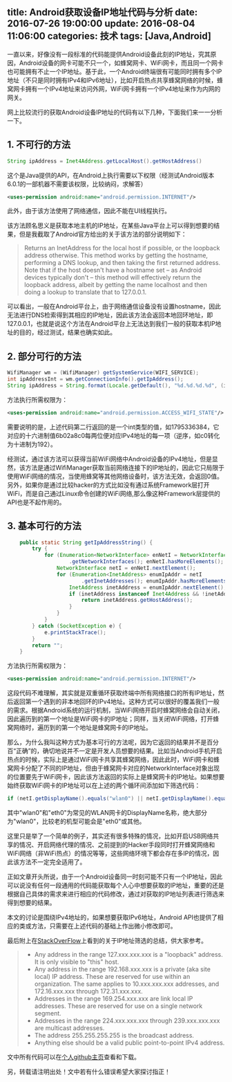 ﻿title: Android获取设备IP地址代码与分析
date: 2016-07-26 19:00:00 
update: 2016-08-04 11:06:00
categories: 技术
tags: [Java,Android]
---
一直以来，好像没有一段标准的代码能提供Android设备此刻的IP地址，究其原因，Android设备的网卡可能不只一个，如蜂窝网卡、WiFi网卡，而且同一个网卡也可能拥有不止一个IP地址。基于此，一个Android终端很有可能同时拥有多个IP地址（不只是同时拥有IPv4和IPv6地址），比如开启热点共享蜂窝网络的时候，蜂窝网卡拥有一个IPv4地址来访问外网，WiFi网卡拥有一个IPv4地址来作为内网的网关。

网上比较流行的获取Android设备IP地址的代码有以下几种，下面我们来一一分析一下。

## 1. 不可行的方法
```java
String ipAddress = Inet4Address.getLocalHost().getHostAddress()
```
这个是Java提供的API，在Android上执行需要以下权限（经测试Android版本6.0.1的一部机器不需要该权限，比较纳闷，求解答）
```xml
<uses-permission android:name="android.permission.INTERNET"/>
```
此外，由于该方法使用了网络通信，因此不能在UI线程执行。

该方法顾名思义是获取本地主机的IP地址，在某些Java平台上可以得到想要的结果，但是我截取了Android官方给出的关于该方法的部分说明如下：
> Returns an InetAddress for the local host if possible, or the loopback address otherwise. This method works by getting the hostname, performing a DNS lookup, and then taking the first returned address. 
Note that if the host doesn't have a hostname set – as Android devices typically don't – this method will effectively return the loopback address, albeit by getting the name localhost and then doing a lookup to translate that to 127.0.0.1.

可以看出，一般在Android平台上，由于网络通信设备没有设置hostname，因此无法进行DNS检索得到其相应的IP地址，因此该方法会返回本地回环地址，即127.0.0.1，也就是说这个方法在Android平台上无法达到我们一般的获取本机IP地址的目的，经过测试，结果也确实如此。
## 2. 部分可行的方法
```java
WifiManager wm = (WifiManager) getSystemService(WIFI_SERVICE);
int ipAddressInt = wm.getConnectionInfo().getIpAddress();
String ipAddress = String.format(Locale.getDefault(), "%d.%d.%d.%d", (ipAddressInt & 0xff), (ipAddressInt >> 8 & 0xff), (ipAddressInt >> 16 & 0xff), (ipAddressInt >> 24 & 0xff));
```
方法执行所需权限为：
```xml
<uses-permission android:name="android.permission.ACCESS_WIFI_STATE"/>
```
需要说明的是，上述代码第二行返回的是一个int类型的值，如1795336384，它对应的十六进制值6b02a8c0每两位便对应IPv4地址的每一项（逆序，如c0转化为十进制为192）。

经测试，通过该方法可以获得当前WiFi网络中Android设备的IPv4地址，但是显然，该方法是通过WifiManager获取当前网络连接下的IP地址的，因此它只局限于使用WiFi网络的情况，当使用蜂窝等其他网络设备时，该方法无效，会返回0值。另外，如果你是通过比较hacker的方式比如没有通过系统Framework层打开WiFi，而是自己通过Linux命令创建的WiFi网络,那么像这种Framework层提供的API也是不起作用的。
## 3. 基本可行的方法
```java
    public static String getIpAddressString() {
        try {
            for (Enumeration<NetworkInterface> enNetI = NetworkInterface
                    .getNetworkInterfaces(); enNetI.hasMoreElements(); ) {
                NetworkInterface netI = enNetI.nextElement();
                for (Enumeration<InetAddress> enumIpAddr = netI
                        .getInetAddresses(); enumIpAddr.hasMoreElements(); ) {
                    InetAddress inetAddress = enumIpAddr.nextElement();
                    if (inetAddress instanceof Inet4Address && !inetAddress.isLoopbackAddress()) {
                        return inetAddress.getHostAddress();
                    }
                }
            }
        } catch (SocketException e) {
            e.printStackTrace();
        }
        return "";
    }
```
方法执行所需权限为：
```xml
<uses-permission android:name="android.permission.INTERNET"/>
```
这段代码不难理解，其实就是双重循环获取终端中所有网络接口的所有IP地址，然后返回第一个遇到的非本地回环的IPv4地址。这种方式可以很好的覆盖我们一般的需求。根据Android系统的运行机制，当WiFi网络开启时蜂窝网络会自动关闭，因此遍历到的第一个地址是WiFi网卡的IP地址；同样，当关闭WiFi网络，打开蜂窝网络时，遍历到的第一个地址是蜂窝网卡的IP地址。

那么，为什么我叫这种方式为基本可行的方法呢，因为它返回的结果并不是百分百“正确”的，确切地说并不一定是开发人员想要的结果。比如当Android手机开启热点的时候，实际上是通过WiFi网卡共享其蜂窝网络，因此此时，WiFi网卡和蜂窝网卡分配了不同的IP地址，但由于蜂窝网卡对应的NetworkInterface对象出现的位置要先于WiFi网卡，因此该方法返回的实际上是蜂窝网卡的IP地址。如果想要始终获取WiFi网卡的IP地址可以在上述的两个循环间添加如下筛选代码：
```java
if (netI.getDisplayName().equals("wlan0") || netI.getDisplayName().equals("eth0"))
```
其中"wlan0"和"eth0"为常见的WLAN网卡的DisplayName名称，绝大部分为"wlan0"，比较老的机型可能会是"eth0"或其他。

这里只是举了一个简单的例子，其实还有很多特殊的情况，比如开启USB网络共享的情况、开启网络代理的情况、之前提到的Hacker手段同时打开蜂窝网络和WiFi网络（非WiFi热点）的情况等等，这些网络环境下都会存在多IP的情况，因此该方法不一定完全适用了。

正如文章开头所说，由于一个Android设备同一时刻可能不只有一个IP地址，因此可以说没有任何一段通用的代码能获取每个人心中想要获取的IP地址，重要的还是根据自己具体的需求来进行相应的代码修改，通过对获取的IP地址列表进行筛选来得到想要的结果。

本文的讨论是围绕IPv4地址的，如果想要获取IPv6地址，Android API也提供了相应的类或方法，只需要在上述代码的基础上作出微小修改即可。

最后附上在[StackOverFlow](http://stackoverflow.com/questions/9481865/getting-the-ip-address-of-the-current-machine-using-java?noredirect=1&lq=1)上看到的关于IP地址筛选的总结，供大家参考。
> * Any address in the range 127.xxx.xxx.xxx is a "loopback" address. It is only visible to "this" host.
> * Any address in the range 192.168.xxx.xxx is a private (aka site local) IP address. These are reserved for use within an organization. The same applies to 10.xxx.xxx.xxx addresses, and 172.16.xxx.xxx through 172.31.xxx.xxx.
> * Addresses in the range 169.254.xxx.xxx are link local IP addresses. These are reserved for use on a single network segment.
> * Addresses in the range 224.xxx.xxx.xxx through 239.xxx.xxx.xxx are multicast addresses.
> * The address 255.255.255.255 is the broadcast address.
> * Anything else should be a valid public point-to-point IPv4 address.

文中所有代码可以在[个人github主页](https://github.com/GuoJinyu/AndroidUtils/tree/master)查看和下载。

另，转载请注明出处！文中若有什么错误希望大家探讨指正！